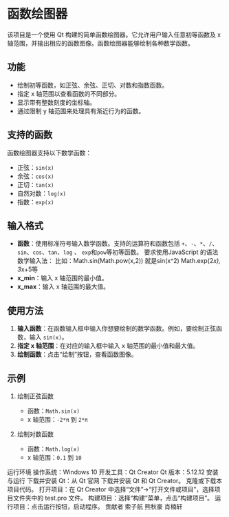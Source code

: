 # 函数绘图器

该项目是一个使用 Qt 构建的简单函数绘图器。它允许用户输入任意初等函数及 x 轴范围，并输出相应的函数图像。函数绘图器能够绘制各种数学函数。

## 功能

- 绘制初等函数，如正弦、余弦、正切、对数和指数函数。
- 指定 x 轴范围以查看函数的不同部分。
- 显示带有整数刻度的坐标轴。
- 通过限制 y 轴范围来处理具有渐近行为的函数。

## 支持的函数

函数绘图器支持以下数学函数：

- 正弦：`sin(x)`
- 余弦：`cos(x)`
- 正切：`tan(x)`
- 自然对数：`log(x)`
- 指数：`exp(x)`

## 输入格式

- **函数**：使用标准符号输入数学函数。支持的运算符和函数包括 `+`、`-`、`*`、`/`、`sin`、`cos`、`tan`、`log` 、 `exp`和`pow`等初等函数。
要求使用JavaScript 的语法数学输入法：
比如：Math.sin(Math.pow(x,2)) 就是sin(x^2)
    Math.exp(2*x), 3*x+5等
- **x_min**：输入 x 轴范围的最小值。
- **x_max**：输入 x 轴范围的最大值。

## 使用方法

1. **输入函数**：在函数输入框中输入你想要绘制的数学函数。例如，要绘制正弦函数，输入 `sin(x)`。
2. **指定 x 轴范围**：在对应的输入框中输入 x 轴范围的最小值和最大值。
3. **绘制函数**：点击“绘制”按钮，查看函数图像。

## 示例

1. 绘制正弦函数

   - 函数：`Math.sin(x)`
   - x 轴范围：`-2*π` 到 `2*π`

2. 绘制对数函数

   - 函数：`Math.log(x)`
   - x 轴范围：`0.1` 到 `10`

运行环境
操作系统：Windows 10
开发工具：Qt Creator
Qt 版本：5.12.12
安装与运行
下载并安装 Qt：从 Qt 官网 下载并安装 Qt 和 Qt Creator。
克隆或下载本项目代码。
打开项目：在 Qt Creator 中选择“文件”->“打开文件或项目”，选择项目文件夹中的 test.pro 文件。
构建项目：选择“构建”菜单，点击“构建项目”。
运行项目：点击运行按钮，启动程序。
贡献者
索子航 熊秋豪 肖楠轩
